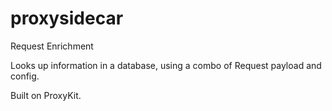 # proxysidecar

Request Enrichment 

Looks up information in a database, using a combo of Request payload and config.


Built on ProxyKit.
